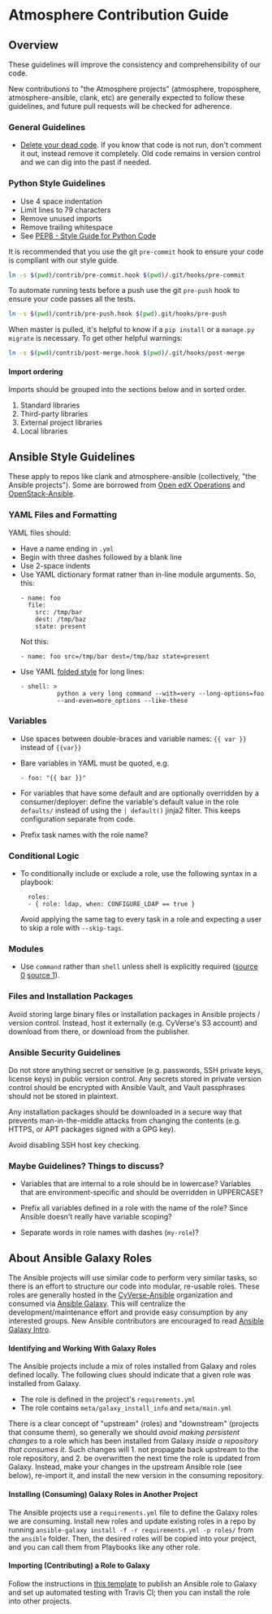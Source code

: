 # Atmosphere Contribution Guide

## Overview
These guidelines will improve the consistency and comprehensibility of our code.

New contributions to "the Atmosphere projects" (atmosphere, troposphere, atmosphere-ansible, clank, etc) are generally expected to follow these guidelines, and future pull requests will be checked for adherence.

### General Guidelines
- [Delete your dead code](https://late.am/post/2016/04/28/delete-your-dead-code.html). If you know that code is not run, don't comment it out, instead remove it completely. Old code remains in version control and we can dig into the past if needed.

### Python Style Guidelines

- Use 4 space indentation
- Limit lines to 79 characters
- Remove unused imports
- Remove trailing whitespace
- See [PEP8 - Style Guide for Python Code](https://www.python.org/dev/peps/pep-0008/)

It is recommended that you use the git `pre-commit` hook to ensure your code
is compliant with our style guide.

```bash
ln -s $(pwd)/contrib/pre-commit.hook $(pwd)/.git/hooks/pre-commit
```

To automate running tests before a push use the git `pre-push` hook to ensure
your code passes all the tests.

```bash
ln -s $(pwd)/contrib/pre-push.hook $(pwd).git/hooks/pre-push
```

When master is pulled, it's helpful to know if a `pip install` or a `manage.py
migrate` is necessary. To get other helpful warnings:

```bash
ln -s $(pwd)/contrib/post-merge.hook $(pwd)/.git/hooks/post-merge
```

#### Import ordering
Imports should be grouped into the sections below and in sorted order.

1. Standard libraries
2. Third-party libraries
3. External project libraries
4. Local libraries

## Ansible Style Guidelines

These apply to repos like clank and atmosphere-ansible (collectively, "the Ansible projects"). Some are borrowed from [Open edX Operations](https://openedx.atlassian.net/wiki/display/OpenOPS/Ansible+Code+Conventions) and [OpenStack-Ansible](http://docs.openstack.org/developer/openstack-ansible/developer-docs/contribute.html).

### YAML Files and Formatting
YAML files should:
- Have a name ending in `.yml`
- Begin with three dashes followed by a blank line
- Use 2-space indents
- Use YAML dictionary format ratner than in-line module arguments. So, this:
  ```
  - name: foo
    file:
      src: /tmp/bar
      dest: /tmp/baz
      state: present
  ```
  Not this:
  ```
  - name: foo src=/tmp/bar dest=/tmp/baz state=present
  ```
- Use YAML [folded style](http://yaml.org/spec/1.2/spec.html#id2796251) for long lines:
  ```
  - shell: >
         	python a very long command --with=very --long-options=foo
         	--and-even=more_options --like-these
  ```

### Variables
- Use spaces between double-braces and variable names: `{{ var }}` instead of `{{var}}`
- Bare variables in YAML must be quoted, e.g.
  ```
  - foo: "{{ bar }}"
  ```
- For variables that have some default and are optionally overridden by a consumer/deployer: define the variable's default value in the role `defaults/` instead of using the `| default()` jinja2 filter. This keeps configuration separate from code.

- Prefix task names with the role name?

### Conditional Logic
- To conditionally include or exclude a role, use the following syntax in a playbook:
  ```
    roles:
    - { role: ldap, when: CONFIGURE_LDAP == true }
  ```
  Avoid applying the same tag to every task in a role and expecting a user to skip a role with `--skip-tags`.

### Modules
- Use `command` rather than `shell` unless shell is explicitly required ([source 0](http://docs.ansible.com/ansible/shell_module.html#notes) [source 1](https://blog.confirm.ch/ansible-modules-shell-vs-command/)).

### Files and Installation Packages
Avoid storing large binary files or installation packages in Ansible projects / version control. Instead, host it externally (e.g. CyVerse's S3 account) and download from there, or download from the publisher.

### Ansible Security Guidelines
Do not store anything secret or sensitive (e.g. passwords, SSH private keys, license keys) in public version control. Any secrets stored in private version control should be encrypted with Ansible Vault, and Vault passphrases should not be stored in plaintext.

Any installation packages should be downloaded in a secure way that prevents man-in-the-middle attacks from changing the contents (e.g. HTTPS, or APT packages signed with a GPG key).

Avoid disabling SSH host key checking.

### Maybe Guidelines? Things to discuss?
- Variables that are internal to a role should be in lowercase? Variables that are environment-specific and should be overridden in UPPERCASE?

- Prefix all variables defined in a role with the name of the role? Since Ansible doesn't really have variable scoping?

- Separate words in role names with dashes (`my-role`)?

## About Ansible Galaxy Roles

The Ansible projects will use similar code to perform very similar tasks, so there is an effort to structure our code into modular, re-usable roles. These roles are generally hosted in the [CyVerse-Ansible](https://github.com/cyverse-ansible) organization and consumed via [Ansible Galaxy](https://galaxy.ansible.com/). This will centralize the development/maintenance effort and provide easy consumption by any interested groups. New Ansible contributors are encouraged to read [Ansible Galaxy Intro](https://galaxy.ansible.com/intro).

#### Identifying and Working With Galaxy Roles

The Ansible projects include a mix of roles installed from Galaxy and roles defined locally. The following clues should indicate that a given role was installed from Galaxy.

- The role is defined in the project's `requirements.yml`
- The role contains `meta/galaxy_install_info` and `meta/main.yml`

There is a clear concept of "upstream" (roles) and "downstream" (projects that consume them), so generally we should *avoid making persistent changes* to a role which has been installed from Galaxy *inside a repository that consumes it*. Such changes will 1. not propagate back upstream to the role repository, and 2. be overwritten the next time the role is updated from Galaxy. Instead, make your changes in the upstream Ansible role (see below), re-import it, and install the new version in the consuming repository.

#### Installing (Consuming) Galaxy Roles in Another Project

The Ansible projects use a `requirements.yml` file to define the Galaxy roles we are consuming. Install new roles and update existing roles in a repo by running `ansible-galaxy install -f -r requirements.yml -p roles/` from the `ansible` folder. Then, the desired roles will be copied into your project, and you can call them from Playbooks like any other role.

#### Importing (Contributing) a Role to Galaxy

Follow the instructions in [this template](https://github.com/CyVerse-Ansible/ansible-role-template) to publish an Ansible role to Galaxy and set up automated testing with Travis CI; then you can install the role into other projects.
